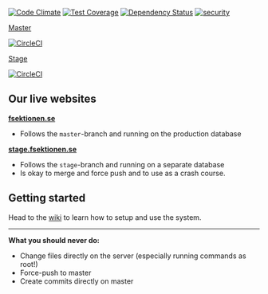 [![Code Climate](https://codeclimate.com/github/fsek/web/badges/gpa.svg)](https://codeclimate.com/github/fsek/web)
[![Test Coverage](https://codeclimate.com/github/fsek/web/badges/coverage.svg)](https://codeclimate.com/github/fsek/web)
[![Dependency Status](https://gemnasium.com/fsek/web.svg)](https://gemnasium.com/fsek/web)
[![security](https://hakiri.io/github/fsek/web/master.svg)](https://hakiri.io/github/fsek/web/master)

[Master](https://fsektionen.se)

[![CircleCI](https://circleci.com/gh/fsek/web/tree/master.svg?style=shield&circle-token=:circle-ci-badge-token)](https://circleci.com/gh/fsek/web/tree/master)

[Stage](http://stage.fsektionen.se)

[![CircleCI](https://circleci.com/gh/fsek/web/tree/stage.svg?style=shield&circle-token=:circle-ci-badge-token)](https://circleci.com/gh/fsek/web/tree/stage)

## Our live websites

__[fsektionen.se](https://fsektionen.se)__
- Follows the `master`-branch and running on the production database

__[stage.fsektionen.se](http://stage.fsektionen.se)__
- Follows the `stage`-branch and running on a separate database
- Is okay to merge and force push and to use as a crash course.


## Getting started

Head to the [wiki](https://github.com/fsek/web/wiki) to learn how to setup and use the system.

---------------------

__What you should never do:__
- Change files directly on the server (especially running commands as root!)
- Force-push to master
- Create commits directly on master
